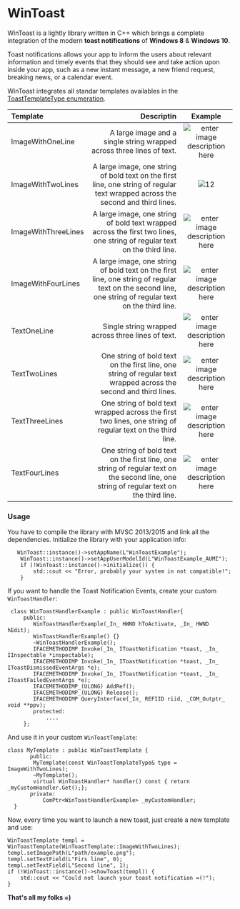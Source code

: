WinToast
===================

WinToast is a lightly library written in C++ which brings a complete integration of the modern **toast notifications** of **Windows 8** &  **Windows 10**. 

Toast notifications allows your app to inform the users about relevant information and timely events that they should see and take action upon inside your app, such as a new instant message, a new friend request, breaking news, or a calendar event. 

WinToast integrates all standar templates availables in the [ToastTemplateType enumeration](https://msdn.microsoft.com/en-us/library/windows/apps/br208660.aspx).

| Template     | Descriptin | Example   |
| :------- | ----: | :---: |
| ImageWithOneLine | A large image and a single string wrapped across three lines of text. |  ![enter image description here](https://i-msdn.sec.s-msft.com/dynimg/IC601606.png)   |
| ImageWithTwoLines   | A large image, one string of bold text on the first line, one string of regular text wrapped across the second and third lines.   |  ![12](https://i-msdn.sec.s-msft.com/dynimg/IC601607.png)   |
| ImageWithThreeLines | A large image, one string of bold text wrapped across the first two lines, one string of regular text on the third line. | ![enter image description here](https://i-msdn.sec.s-msft.com/dynimg/IC601608.png) |
| ImageWithFourLines |    A large image, one string of bold text on the first line, one string of regular text on the second line, one string of regular text on the third line.     | ![enter image description here](https://i-msdn.sec.s-msft.com/dynimg/IC601609.png)  |
| TextOneLine | Single string wrapped across three lines of text. | ![enter image description here](https://i-msdn.sec.s-msft.com/dynimg/IC601602.png)|
| TextTwoLines   | One string of bold text on the first line, one string of regular text wrapped across the second and third lines.   |  ![enter image description here](https://i-msdn.sec.s-msft.com/dynimg/IC601603.png) |
| TextThreeLines | One string of bold text wrapped across the first two lines, one string of regular text on the third line. | ![enter image description here](https://i-msdn.sec.s-msft.com/dynimg/IC601604.png)|
| TextFourLines |   One string of bold text on the first line, one string of regular text on the second line, one string of regular text on the third line.     | ![enter image description here](https://i-msdn.sec.s-msft.com/dynimg/IC601605.png) |


### Usage

You have to compile the library with MVSC 2013/2015 and link all the dependencies. Initialize the library with your application info:
        
       WinToast::instance()->setAppName(L"WinToastExample");
	    WinToast::instance()->setAppUserModelId(L"WinToastExample_AUMI");
	    if (!WinToast::instance()->initialize()) {
	        std::cout << "Error, probably your system in not compatible!";
	    }
If you want to handle the Toast Notification Events, create your custom `WinToastHandler`:

     class WinToastHandlerExample : public WinToastHandler{
         public:
        	WinToastHandlerExample(_In_ HWND hToActivate, _In_ HWND hEdit);
        	WinToastHandlerExample() {}
        	~WinToastHandlerExample();
        	IFACEMETHODIMP Invoke(_In_ IToastNotification *toast, _In_ IInspectable *inspectable);
        	IFACEMETHODIMP Invoke(_In_ IToastNotification *toast, _In_ IToastDismissedEventArgs *e);
            IFACEMETHODIMP Invoke(_In_ IToastNotification *toast, _In_ IToastFailedEventArgs *e);
    	    IFACEMETHODIMP_(ULONG) AddRef();
    	    IFACEMETHODIMP_(ULONG) Release();
    	    IFACEMETHODIMP QueryInterface(_In_ REFIID riid, _COM_Outptr_ void **ppv);
            protected:
            	....
         };
         
And use it in your custom `WinToastTemplate`:

    class MyTemplate : public WinToastTemplate {
		   public:
		    MyTemplate(const WinToastTemplateType& type = ImageWithTwoLines);
		    ~MyTemplate();
		    virtual WinToastHandler* handler() const { return _myCustomHandler.Get();};
		   private:
			   ComPtr<WinToastHandlerExample> _myCustomHandler;
	  }

Now, every time you want to launch a new toast, just create a new template and use:

    WinToastTemplate templ = WinToastTemplate(WinToastTemplate::ImageWithTwoLines);
    templ.setImagePath(L"path/example.png");
    templ.setTextField(L"Firs line", 0);
    templ.setTextField(L"Second line", 1);
    if (!WinToast::instance()->showToast(templ)) {
        std::cout << "Could not launch your toast notification =(!");
    }
    
**That's all my folks =)**





